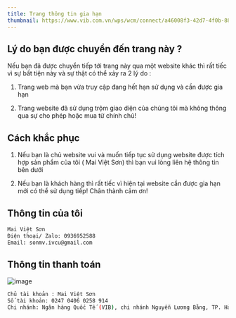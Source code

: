 ```yaml
---
title: Trang thông tin gia hạn
thumbnail: https://www.vib.com.vn/wps/wcm/connect/a46008f3-42d7-4f0b-888a-03c72c208c77/LOGO-VIB.png?MOD=AJPERES
---
```

## Lý do bạn được chuyển đến trang này ?

Nếu bạn đã được chuyển tiếp tới trang này qua một website khác thì rất tiếc vì sự bất tiện này và sự thật có thể xảy ra 2 lý do :

1. Trang web mà bạn vừa truy cập đang hết hạn sử dụng và cần được gia hạn

2. Trang website đã sử dụng trộm giao diện của chúng tôi mà không thông qua sự cho phép hoặc mua từ chính chủ!

## Cách khắc phục
1. Nếu bạn là chủ website vui và muốn tiếp tục sử dụng website được tích hợp sản phẩm của tôi ( Mai Việt Sơn) thì bạn vui lòng liên hệ thông tin bên dưới

2. Nếu bạn là khách hàng thì rất tiếc vì hiện tại website cần được gia hạn mới có thể sử dụng tiếp! Chân thành cảm ơn!

## Thông tin của tôi
```bash
Mai Việt Sơn
Điện thoại/ Zalo: 0936952588
Email: sonmv.ivcu@gmail.com
```
## Thông tin thanh toán


![image](https://www.vib.com.vn/wps/wcm/connect/a46008f3-42d7-4f0b-888a-03c72c208c77/LOGO-VIB.png?MOD=AJPERES)


```bash
Chủ tài khoản : Mai Việt Sơn
Số tài khoản: 0247 0406 0258 914
Chi nhánh: Ngân hàng Quốc Tế (VIB), chi nhánh Nguyễn Lương Bằng, TP. Hải Dương
```

